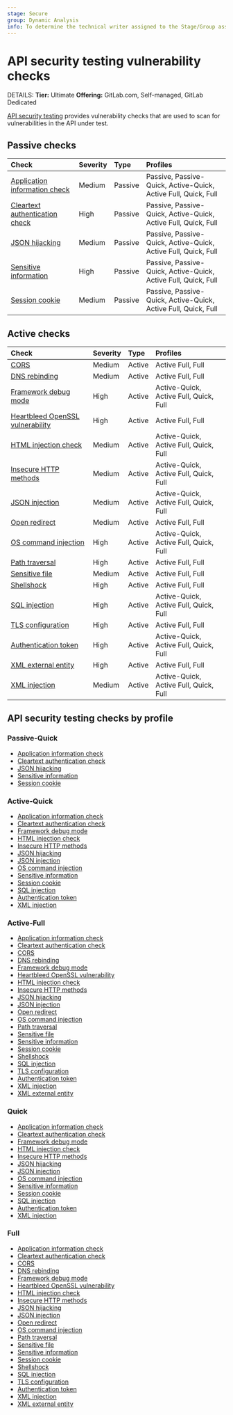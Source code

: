 ```yaml
---
stage: Secure
group: Dynamic Analysis
info: To determine the technical writer assigned to the Stage/Group associated with this page, see https://handbook.gitlab.com/handbook/product/ux/technical-writing/#assignments
---
```


# API security testing vulnerability checks

DETAILS:
**Tier:** Ultimate
**Offering:** GitLab.com, Self-managed, GitLab Dedicated

[API security testing](../index.md) provides vulnerability checks that are used to
scan for vulnerabilities in the API under test.

## Passive checks

| Check                                                                        | Severity | Type    |  Profiles |
|:-----------------------------------------------------------------------------|:---------|:--------|:---------|
| [Application information check](application_information_check.md)            | Medium   | Passive | Passive, Passive-Quick, Active-Quick, Active Full, Quick, Full |
| [Cleartext authentication check](cleartext_authentication_check.md)          | High     | Passive | Passive, Passive-Quick, Active-Quick, Active Full, Quick, Full |
| [JSON hijacking](json_hijacking_check.md)                                    | Medium   | Passive | Passive, Passive-Quick, Active-Quick, Active Full, Quick, Full |
| [Sensitive information](sensitive_information_disclosure_check.md)           | High     | Passive | Passive, Passive-Quick, Active-Quick, Active Full, Quick, Full |
| [Session cookie](session_cookie_check.md)                                    | Medium   | Passive | Passive, Passive-Quick, Active-Quick, Active Full, Quick, Full |

## Active checks

| Check                                                                        | Severity | Type    | Profiles  |
|:-----------------------------------------------------------------------------|:---------|:--------|:---------|
| [CORS](cors_check.md)                                                        | Medium   | Active  | Active Full, Full |
| [DNS rebinding](dns_rebinding_check.md)                                      | Medium   | Active  | Active Full, Full |
| [Framework debug mode](framework_debug_mode_check.md)                        | High     | Active  | Active-Quick, Active Full, Quick, Full |
| [Heartbleed OpenSSL vulnerability](heartbleed_open_ssl_check.md)             | High     | Active  | Active Full, Full |
| [HTML injection check](html_injection_check.md)                              | Medium   | Active  | Active-Quick, Active Full, Quick, Full |
| [Insecure HTTP methods](insecure_http_methods_check.md)                      | Medium   | Active  | Active-Quick, Active Full, Quick, Full |
| [JSON injection](json_injection_check.md)                                    | Medium   | Active  | Active-Quick, Active Full, Quick, Full |
| [Open redirect](open_redirect_check.md)                                      | Medium   | Active  | Active Full, Full |
| [OS command injection](os_command_injection_check.md)                        | High     | Active  | Active-Quick, Active Full, Quick, Full |
| [Path traversal](path_traversal_check.md)                                    | High     | Active  | Active Full, Full |
| [Sensitive file](sensitive_file_disclosure_check.md)                         | Medium   | Active  | Active Full, Full |
| [Shellshock](shellshock_check.md)                                            | High     | Active  | Active Full, Full |
| [SQL injection](sql_injection_check.md)                                      | High     | Active  | Active-Quick, Active Full, Quick, Full |
| [TLS configuration](tls_server_configuration_check.md)                       | High     | Active  | Active Full, Full |
| [Authentication token](authentication_token_check.md)                        | High     | Active  | Active-Quick, Active Full, Quick, Full |
| [XML external entity](xml_external_entity_check.md)                          | High     | Active  | Active Full, Full |
| [XML injection](xml_injection_check.md)                                      | Medium   | Active  | Active-Quick, Active Full, Quick, Full |

## API security testing checks by profile

### Passive-Quick

- [Application information check](application_information_check.md)
- [Cleartext authentication check](cleartext_authentication_check.md)
- [JSON hijacking](json_hijacking_check.md)
- [Sensitive information](sensitive_information_disclosure_check.md)
- [Session cookie](session_cookie_check.md)

### Active-Quick

- [Application information check](application_information_check.md)
- [Cleartext authentication check](cleartext_authentication_check.md)
- [Framework debug mode](framework_debug_mode_check.md)
- [HTML injection check](html_injection_check.md)
- [Insecure HTTP methods](insecure_http_methods_check.md)
- [JSON hijacking](json_hijacking_check.md)
- [JSON injection](json_injection_check.md)
- [OS command injection](os_command_injection_check.md)
- [Sensitive information](sensitive_information_disclosure_check.md)
- [Session cookie](session_cookie_check.md)
- [SQL injection](sql_injection_check.md)
- [Authentication token](authentication_token_check.md)
- [XML injection](xml_injection_check.md)

### Active-Full

- [Application information check](application_information_check.md)
- [Cleartext authentication check](cleartext_authentication_check.md)
- [CORS](cors_check.md)
- [DNS rebinding](dns_rebinding_check.md)
- [Framework debug mode](framework_debug_mode_check.md)
- [Heartbleed OpenSSL vulnerability](heartbleed_open_ssl_check.md)
- [HTML injection check](html_injection_check.md)
- [Insecure HTTP methods](insecure_http_methods_check.md)
- [JSON hijacking](json_hijacking_check.md)
- [JSON injection](json_injection_check.md)
- [Open redirect](open_redirect_check.md)
- [OS command injection](os_command_injection_check.md)
- [Path traversal](path_traversal_check.md)
- [Sensitive file](sensitive_file_disclosure_check.md)
- [Sensitive information](sensitive_information_disclosure_check.md)
- [Session cookie](session_cookie_check.md)
- [Shellshock](shellshock_check.md)
- [SQL injection](sql_injection_check.md)
- [TLS configuration](tls_server_configuration_check.md)
- [Authentication token](authentication_token_check.md)
- [XML injection](xml_injection_check.md)
- [XML external entity](xml_external_entity_check.md)

### Quick

- [Application information check](application_information_check.md)
- [Cleartext authentication check](cleartext_authentication_check.md)
- [Framework debug mode](framework_debug_mode_check.md)
- [HTML injection check](html_injection_check.md)
- [Insecure HTTP methods](insecure_http_methods_check.md)
- [JSON hijacking](json_hijacking_check.md)
- [JSON injection](json_injection_check.md)
- [OS command injection](os_command_injection_check.md)
- [Sensitive information](sensitive_information_disclosure_check.md)
- [Session cookie](session_cookie_check.md)
- [SQL injection](sql_injection_check.md)
- [Authentication token](authentication_token_check.md)
- [XML injection](xml_injection_check.md)

### Full

- [Application information check](application_information_check.md)
- [Cleartext authentication check](cleartext_authentication_check.md)
- [CORS](cors_check.md)
- [DNS rebinding](dns_rebinding_check.md)
- [Framework debug mode](framework_debug_mode_check.md)
- [Heartbleed OpenSSL vulnerability](heartbleed_open_ssl_check.md)
- [HTML injection check](html_injection_check.md)
- [Insecure HTTP methods](insecure_http_methods_check.md)
- [JSON hijacking](json_hijacking_check.md)
- [JSON injection](json_injection_check.md)
- [Open redirect](open_redirect_check.md)
- [OS command injection](os_command_injection_check.md)
- [Path traversal](path_traversal_check.md)
- [Sensitive file](sensitive_file_disclosure_check.md)
- [Sensitive information](sensitive_information_disclosure_check.md)
- [Session cookie](session_cookie_check.md)
- [Shellshock](shellshock_check.md)
- [SQL injection](sql_injection_check.md)
- [TLS configuration](tls_server_configuration_check.md)
- [Authentication token](authentication_token_check.md)
- [XML injection](xml_injection_check.md)
- [XML external entity](xml_external_entity_check.md)
